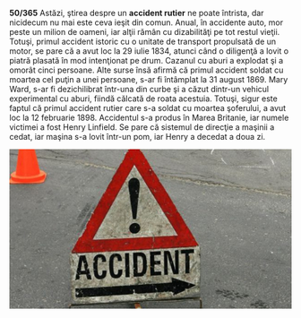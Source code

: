 **50/365** Astăzi, ştirea despre un **accident rutier** ne poate întrista, dar nicidecum nu mai este ceva ieşit din comun. Anual, în accidente auto, mor peste un milion de oameni, iar alţii rămân cu dizabilităţi pe tot restul vieţii. Totuşi, primul accident istoric cu o unitate de transport propulsată de un motor, se pare că a avut loc la 29 iulie 1834, atunci când o diligenţă a lovit o piatră plasată în mod intenţionat pe drum. Cazanul cu aburi a explodat şi a omorât cinci persoane. Alte surse însă afirmă că primul accident soldat cu moartea cel puţin a unei persoane, s-ar fi întâmplat la 31 august 1869. Mary Ward, s-ar fi dezichilibrat într-una din curbe şi a căzut dintr-un vehicul experimental cu aburi, fiindă călcată de roata acestuia. Totuşi, sigur este faptul că primul accident rutier care s-a soldat cu moartea şoferului, a avut loc la 12 februarie 1898. Accidentul s-a produs în Marea Britanie, iar numele victimei a fost Henry Linfield. Se pare că sistemul de direcţie a maşinii a cedat, iar maşina s-a lovit într-un pom, iar Henry a decedat a doua zi.

![Accidentul rutier](image-1.jpg)
